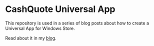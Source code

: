 CashQuote Universal App
=============

This repository is used in a series of blog posts about how to create a Universal App for Windows Store.

Read about it in my [blog](http://programmingflow.com/2015/03/12/cashquotes-win-81-app-initial-setup-of-the-universal-app-project.html).